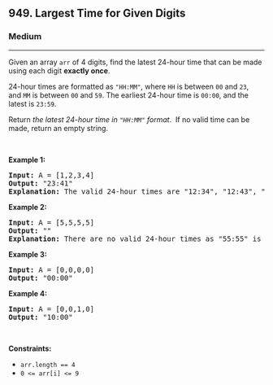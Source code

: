 <h2>949. Largest Time for Given Digits</h2><h3>Medium</h3><hr><div><p>Given an array&nbsp;<code>arr</code> of 4 digits, find the latest 24-hour time that can be made using each digit <strong>exactly once</strong>.</p>

<p>24-hour times are formatted as <code>"HH:MM"</code>, where <code>HH</code>&nbsp;is between&nbsp;<code>00</code>&nbsp;and&nbsp;<code>23</code>, and&nbsp;<code>MM</code>&nbsp;is between&nbsp;<code>00</code>&nbsp;and&nbsp;<code>59</code>. The earliest 24-hour time is <code>00:00</code>, and the latest is <code>23:59</code>.</p>

<p>Return <em>the latest 24-hour time&nbsp;in&nbsp;<code>"HH:MM"</code> format</em>.&nbsp; If no valid time can be made, return an empty string.</p>

<p>&nbsp;</p>
<p><strong>Example 1:</strong></p>

<pre><strong>Input:</strong> A = [1,2,3,4]
<strong>Output:</strong> "23:41"
<strong>Explanation:</strong>&nbsp;The valid 24-hour times are "12:34", "12:43", "13:24", "13:42", "14:23", "14:32", "21:34", "21:43", "23:14", and "23:41". Of these times, "23:41" is the latest.
</pre>

<p><strong>Example 2:</strong></p>

<pre><strong>Input:</strong> A = [5,5,5,5]
<strong>Output:</strong> ""
<strong>Explanation:</strong>&nbsp;There are no valid 24-hour times as "55:55" is not valid.
</pre>

<p><strong>Example 3:</strong></p>

<pre><strong>Input:</strong> A = [0,0,0,0]
<strong>Output:</strong> "00:00"
</pre>

<p><strong>Example 4:</strong></p>

<pre><strong>Input:</strong> A = [0,0,1,0]
<strong>Output:</strong> "10:00"
</pre>

<p>&nbsp;</p>
<p><strong>Constraints:</strong></p>

<ul>
	<li><code>arr.length == 4</code></li>
	<li><code>0 &lt;= arr[i] &lt;= 9</code></li>
</ul>
</div>